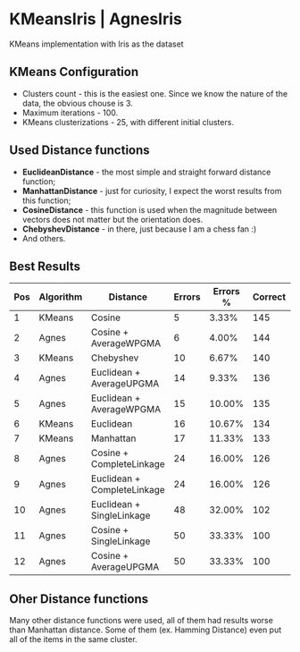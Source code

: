 # KMeansIris | AgnesIris
KMeans implementation with Iris as the dataset

## KMeans Configuration
- Clusters count - this is the easiest one. Since we know the nature of the data, the obvious chouse is 3.
- Maximum iterations - 100.
- KMeans clusterizations - 25, with different initial clusters.

## Used Distance functions
- **EuclideanDistance** - the most simple and straight forward distance function;
- **ManhattanDistance** - just for curiosity, I expect the worst results from this function;
- **CosineDistance** - this function is used when the magnitude between vectors does not matter but the orientation does.
- **ChebyshevDistance** - in there, just because I am a chess fan :)
- And others.

## Best Results
| Pos | Algorithm |  Distance | Errors | Errors % | Correct | Total |
|--|--|--|--|--|--|--|
| 1 | KMeans | Cosine | 5 | 3.33% | 145 | 150 | 
| 2 | Agnes | Cosine + AverageWPGMA | 6 | 4.00% | 144 | 150 | 
| 3 | KMeans | Chebyshev | 10 | 6.67% | 140 | 150 | 
| 4 | Agnes | Euclidean + AverageUPGMA | 14 | 9.33% | 136 | 150 | 
| 5 | Agnes | Euclidean + AverageWPGMA | 15 | 10.00% | 135 | 150 | 
| 6 | KMeans | Euclidean | 16 | 10.67% | 134 | 150 | 
| 7 | KMeans | Manhattan | 17 | 11.33% | 133 | 150 | 
| 8 | Agnes | Cosine + CompleteLinkage | 24 | 16.00% | 126 | 150 |
| 9 | Agnes | Euclidean + CompleteLinkage | 24 | 16.00% | 126 | 150 | 
| 10 | Agnes | Euclidean + SingleLinkage | 48 | 32.00% | 102 | 150 |
| 11 | Agnes | Cosine + SingleLinkage | 50 | 33.33% | 100 | 150 
| 12 | Agnes | Cosine + AverageUPGMA | 50 | 33.33% | 100 | 150   

## Oher Distance functions
Many other distance functions were used, all of them had results worse than Manhattan distance. Some of them (ex. Hamming Distance) even put all of the items in the same cluster.